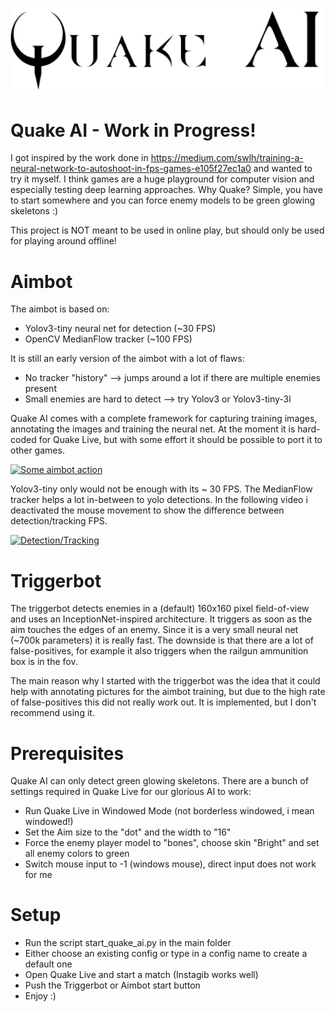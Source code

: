 ![Logo](resources/logo.png)

# Quake AI - Work in Progress!

I got inspired by the work done in https://medium.com/swlh/training-a-neural-network-to-autoshoot-in-fps-games-e105f27ec1a0 and wanted to try it myself. I think games are a huge playground for computer vision and especially testing deep learning approaches. Why Quake? Simple, you have to start somewhere and you can force enemy models to be green glowing skeletons :)

This project is NOT meant to be used in online play, but should only be used for playing around offline!

# Aimbot

The aimbot is based on:
- Yolov3-tiny neural net for detection (~30 FPS)
- OpenCV MedianFlow tracker (~100 FPS)

It is still an early version of the aimbot with a lot of flaws:
- No tracker "history" --> jumps around a lot if there are multiple enemies present
- Small enemies are hard to detect --> try Yolov3 or Yolov3-tiny-3l

Quake AI comes with a complete framework for capturing training images, annotating the images and training the neural net.
At the moment it is hard-coded for Quake Live, but with some effort it should be possible to port it to other games.

[![Some aimbot action](https://img.youtube.com/vi/ArPtX1xwGiY/hqdefault.jpg)](https://youtu.be/ArPtX1xwGiY)

Yolov3-tiny only would not be enough with its ~ 30 FPS.
The MedianFlow tracker helps a lot in-between to yolo detections.
In the following video i deactivated the mouse movement to show the difference between detection/tracking FPS.

[![Detection/Tracking](https://img.youtube.com/vi/Mi6IjBMavg8/hqdefault.jpg)](https://youtu.be/Mi6IjBMavg8)

# Triggerbot

The triggerbot detects enemies in a (default) 160x160 pixel field-of-view and uses an InceptionNet-inspired architecture. It triggers as soon as the aim touches the edges of an enemy. Since it is a very small neural net (~700k parameters) it is really fast. The downside is that there are a lot of false-positives, for example it also triggers when the railgun ammunition box is in the fov. 

The main reason why I started with the triggerbot was the idea that it could help with annotating pictures for the aimbot training, but due to the high rate of false-positives this did not really work out. It is implemented, but I don't recommend using it.

# Prerequisites

Quake AI can only detect green glowing skeletons. 
There are a bunch of settings required in Quake Live for our glorious AI to work:

- Run Quake Live in Windowed Mode (not borderless windowed, i mean windowed!)
- Set the Aim size to the "dot" and the width to "16"
- Force the enemy player model to "bones", choose skin "Bright" and set all enemy colors to green
- Switch mouse input to -1 (windows mouse), direct input does not work for me

# Setup

- Run the script start_quake_ai.py in the main folder
- Either choose an existing config or type in a config name to create a default one
- Open Quake Live and start a match (Instagib works well)
- Push the Triggerbot or Aimbot start button
- Enjoy :)

